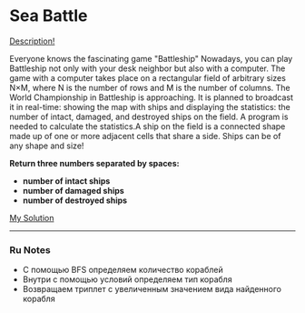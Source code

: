 # Sea Battle

[Description!](https://acmp.ru/asp/do/index.asp?main=task&id_course=2&id_section=21&id_topic=51&id_problem=653)

Everyone knows the fascinating game "Battleship" Nowadays, you can play Battleship not only with your desk neighbor but also with a computer. The game with a computer takes place on a rectangular field of arbitrary sizes N×M, where N is the number of rows and M is the number of columns. 
The World Championship in Battleship is approaching. It is planned to broadcast it in real-time: showing the map with ships and displaying the statistics: the number of intact, damaged, and destroyed ships on the field. A program is needed to calculate the statistics.A ship on the field is a connected shape made up of one or more adjacent cells that share a side. Ships can be of any shape and size!

**Return three numbers separated by spaces:**
- **number of intact ships**
- **number of damaged ships**
- **number of destroyed ships**

[My Solution](https://github.com/kkwwaa/Problem-Solving/blob/main/Graphs/SeaBattle/solution.cpp)
***
### Ru Notes

- С помощью BFS определяем количество кораблей
- Внутри с помощью условий определяем тип корабля
- Возвращаем триплет с увеличенным значением вида найденного корабля
